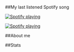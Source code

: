 ##My last listened Spotify song

[![Spotify playing](http://spotify.aio-api.ml/spotify?id=31qxaadom6ohwugejzlrr4kqrjhm&theme=city_lights&image=true&bars_when_not_listening=true)](https://open.spotify.com/user/31qxaadom6ohwugejzlrr4kqrjhm)

[![Spotify playing](http://spotify.aio-api.ml/spotify?id=31qxaadom6ohwugejzlrr4kqrjhm&theme=wavy&image=true&bars_when_not_listening=true)](https://open.spotify.com/user/31qxaadom6ohwugejzlrr4kqrjhm)

##About me

##Stats



<!--
**SageSphinx63920/SageSphinx63920** is a ✨ _special_ ✨ repository because its `README.md` (this file) appears on your GitHub profile.

Here are some ideas to get you started:

- 🔭 I’m currently working on ...
- 🌱 I’m currently learning ...
- 👯 I’m looking to collaborate on ...
- 🤔 I’m looking for help with ...
- 💬 Ask me about ...
- 📫 How to reach me: ...
- 😄 Pronouns: ...
- ⚡ Fun fact: ...
-->
